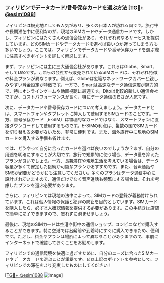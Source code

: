 ### フィリピンでデータカード/番号保存カードを選ぶ方法 [[TG💪+ @esim1088](https://t.me/s/esim1088)]

フィリピンは観光地としても人気があり、多くの日本人が訪れる国です。旅行中や長期滞在中に便利なのが、現地のSIMカードやデータ通信カードです。しかし、フィリピンにはたくさんの通信会社があり、それぞれ異なるサービスを提供しています。どのSIMカードやデータカードを選べば良いのか迷ってしまう方も多いでしょう。ここでは、フィリピンでデータカードや番号保存カードを選ぶ際に注意すべきポイントを詳しく解説します。

まず、フィリピンには主に三大通信会社があります。これらはGlobe、Smart、そしてDitoです。これらの会社から販売されているSIMカードは、それぞれ特徴や料金プランが異なります。例えば、Globeは広範なネットワークカバーと親しみやすい料金設定が特徴です。一方で、Smartは高速なデータ通信速度が魅力的で、特にオンラインゲームや動画視聴に最適です。Ditoは比較的新しい通信会社ですが、コストパフォーマンスが高く、特にデータ通信の安さが人気です。

次に、データカードや番号保存カードについて考えましょう。データカードとは、スマートフォンやタブレットに挿入して使用するSIMカードのことです。一方、番号保存カード（E-SIM）は物理的なカードではなく、スマートフォンに直接ダウンロードして使用するものです。E-SIMの利点は、複数の国でSIMカードを切り替える必要がないため、非常に便利です。また、海外旅行中に現地のSIMカードを購入する手間も省けます。

では、どうやって自分に合ったカードを選べば良いのでしょうか？まず、自分の用途を明確にすることが大切です。旅行で短期的に使う場合、データ量を抑えたプランが良いでしょう。一方、長期滞在や現地生活を考えている場合は、データ容量が多くて安定した接続が可能なプランがおすすめです。また、音声通話やSMSが必要かどうかにも注意してください。多くのプランはデータ通信中心に設計されていますので、通信だけでなく音声通話も頻繁にする場合は、それを考慮したプランを選ぶ必要があります。

さらに、フィリピンでは現地の法律によって、SIMカードの登録が義務付けられています。これは個人情報の保護と犯罪の防止を目的としています。SIMカードを購入したら、必ず本人確認情報を提供する必要があります。この手続きは店舗で簡単に完了できますので、忘れずに済ませましょう。

最後に、現地のSIMカードは空港や街中の通信ショップ、コンビニなどで購入することができます。特に空港では出発前や到着時にすぐに購入できるため、便利です。ただし、料金やプランは場所によって異なることがありますので、事前にインターネットで確認しておくことをお勧めします。

フィリピンでの通信環境を快適に過ごすために、自分のニーズに合ったSIMカードやデータカードを選ぶことが重要です。ぜひ上記のポイントを参考にして、フィリピンでの滞在をより充実したものにしてください！

[[TG💪+ @esim1088](https://t.me/s/esim1088) ![Image](https://i.postimg.cc/Y0z9fWf4/image.png)]